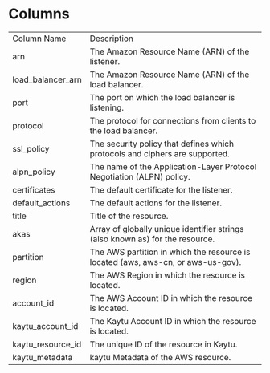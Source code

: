# Columns  

<table>
	<tr><td>Column Name</td><td>Description</td></tr>
	<tr><td>arn</td><td>The Amazon Resource Name (ARN) of the listener.</td></tr>
	<tr><td>load_balancer_arn</td><td>The Amazon Resource Name (ARN) of the load balancer.</td></tr>
	<tr><td>port</td><td>The port on which the load balancer is listening.</td></tr>
	<tr><td>protocol</td><td>The protocol for connections from clients to the load balancer.</td></tr>
	<tr><td>ssl_policy</td><td>The security policy that defines which protocols and ciphers are supported.</td></tr>
	<tr><td>alpn_policy</td><td>The name of the Application-Layer Protocol Negotiation (ALPN) policy.</td></tr>
	<tr><td>certificates</td><td>The default certificate for the listener.</td></tr>
	<tr><td>default_actions</td><td>The default actions for the listener.</td></tr>
	<tr><td>title</td><td>Title of the resource.</td></tr>
	<tr><td>akas</td><td>Array of globally unique identifier strings (also known as) for the resource.</td></tr>
	<tr><td>partition</td><td>The AWS partition in which the resource is located (aws, aws-cn, or aws-us-gov).</td></tr>
	<tr><td>region</td><td>The AWS Region in which the resource is located.</td></tr>
	<tr><td>account_id</td><td>The AWS Account ID in which the resource is located.</td></tr>
	<tr><td>kaytu_account_id</td><td>The Kaytu Account ID in which the resource is located.</td></tr>
	<tr><td>kaytu_resource_id</td><td>The unique ID of the resource in Kaytu.</td></tr>
	<tr><td>kaytu_metadata</td><td>kaytu Metadata of the AWS resource.</td></tr>
</table>